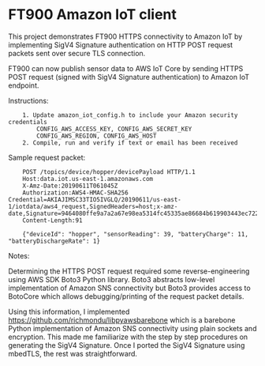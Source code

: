 # FT900 Amazon IoT client


This project demonstrates FT900 HTTPS connectivity to Amazon IoT by implementing SigV4 Signature authentication on HTTP POST request packets sent over secure TLS connection.


FT900 can now publish sensor data to AWS IoT Core by sending HTTPS POST request (signed with SigV4 Signature authentication) to Amazon IoT endpoint.


Instructions:

        1. Update amazon_iot_config.h to include your Amazon security credentials
            CONFIG_AWS_ACCESS_KEY, CONFIG_AWS_SECRET_KEY
            CONFIG_AWS_REGION, CONFIG_AWS_HOST
        2. Compile, run and verify if text or email has been received


Sample request packet:

        POST /topics/device/hopper/devicePayload HTTP/1.1
        Host:data.iot.us-east-1.amazonaws.com
        X-Amz-Date:20190611T061045Z
        Authorization:AWS4-HMAC-SHA256 Credential=AKIAJIMSC33TIO5IVGLQ/20190611/us-east-1/iotdata/aws4_request,SignedHeaders=host;x-amz-date,Signature=9464080ffe9a7a2a67e98ea5314fc45335ae86684b619903443ec722437f27d4
        Content-Length:91

        {"deviceId": "hopper", "sensorReading": 39, "batteryCharge": 11, "batteryDischargeRate": 1}


Notes:

Determining the HTTPS POST request required some reverse-engineering using AWS SDK Boto3 Python library. 
Boto3 abstracts low-level implementation of Amazon SNS connectivity 
but Boto3 provides access to BotoCore which allows debugging/printing of the request packet details. 

Using this information, I implemented https://github.com/richmondu/libpyawsbarebone 
which is a barebone Python implementation of Amazon SNS connectivity using plain sockets and encryption. 
This made me familiarize with the step by step procedures on generating the SigV4 Signature.
Once I ported the SigV4 Signature using mbedTLS, the rest was straightforward. 

